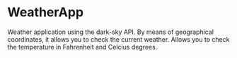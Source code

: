 # WeatherApp
Weather application using the dark-sky API. 
By means of geographical coordinates, it allows you to check the current weather. 
Allows you to check the temperature in Fahrenheit and Celcius degrees.
